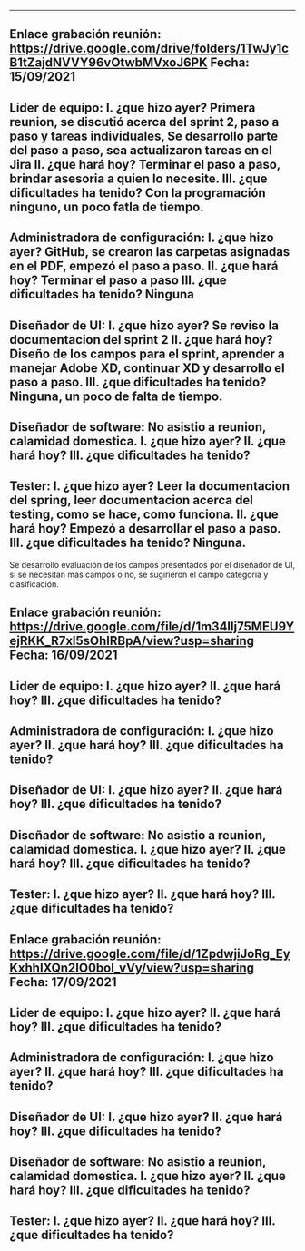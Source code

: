 -------------------------------------------------------------------------------------------------------
Enlace grabación reunión: https://drive.google.com/drive/folders/1TwJy1cB1tZajdNVVY96vOtwbMVxoJ6PK
Fecha: 15/09/2021
-------------------------------------------------------------------------------------------------------
Lider de equipo:
I. ¿que hizo ayer? Primera reunion, se discutió acerca del sprint 2, paso a paso y tareas individuales,
Se desarrollo parte del paso a paso, sea actualizaron tareas en el Jira
II. ¿que hará hoy? Terminar el paso a paso, brindar asesoria a quien lo necesite.
III. ¿que dificultades ha tenido? Con la programación ninguno, un poco fatla de tiempo.
-------------------------------------------------------------------------------------------------------
Administradora de configuración:
I. ¿que hizo ayer? GitHub, se crearon las carpetas asignadas en el PDF, empezó el paso a paso.
II. ¿que hará hoy? Terminar el paso a paso
III. ¿que dificultades ha tenido? Ninguna
-------------------------------------------------------------------------------------------------------
Diseñador de UI:
I. ¿que hizo ayer? Se reviso la documentacion del sprint 2 
II. ¿que hará hoy? Diseño de los campos para el sprint, aprender a manejar Adobe XD, continuar XD
y desarrollo el paso a paso.
III. ¿que dificultades ha tenido? Ninguna, un poco de falta de tiempo.
-------------------------------------------------------------------------------------------------------
Diseñador de software: No asistio a reunion, calamidad domestica.
I. ¿que hizo ayer?
II. ¿que hará hoy?
III. ¿que dificultades ha tenido?
-------------------------------------------------------------------------------------------------------
Tester:
I. ¿que hizo ayer? Leer la documentacion del spring, leer documentacion acerca del testing, como se
hace, como funciona.
II. ¿que hará hoy? Empezó a desarrollar el paso a paso.
III. ¿que dificultades ha tenido? Ninguna.
-------------------------------------------------------------------------------------------------------
Se desarrollo evaluación de los campos presentados por el diseñador de UI, si se necesitan mas
campos o no, se sugirieron el campo categoria y clasificación.

Enlace grabación reunión: https://drive.google.com/file/d/1m34llj75MEU9YejRKK_R7xl5sOhlRBpA/view?usp=sharing
Fecha: 16/09/2021
-------------------------------------------------------------------------------------------------------
Lider de equipo:
I. ¿que hizo ayer?
II. ¿que hará hoy? 
III. ¿que dificultades ha tenido?
-------------------------------------------------------------------------------------------------------
Administradora de configuración:
I. ¿que hizo ayer? 
II. ¿que hará hoy?
III. ¿que dificultades ha tenido?
-------------------------------------------------------------------------------------------------------
Diseñador de UI:
I. ¿que hizo ayer?
II. ¿que hará hoy?
III. ¿que dificultades ha tenido?
-------------------------------------------------------------------------------------------------------
Diseñador de software: No asistio a reunion, calamidad domestica.
I. ¿que hizo ayer?
II. ¿que hará hoy?
III. ¿que dificultades ha tenido?
-------------------------------------------------------------------------------------------------------
Tester:
I. ¿que hizo ayer? 
II. ¿que hará hoy? 
III. ¿que dificultades ha tenido? 
-------------------------------------------------------------------------------------------------------

Enlace grabación reunión: https://drive.google.com/file/d/1ZpdwjiJoRg_EyKxhhIXQn2IO0bol_vVy/view?usp=sharing
Fecha: 17/09/2021
-------------------------------------------------------------------------------------------------------
Lider de equipo:
I. ¿que hizo ayer?
II. ¿que hará hoy? 
III. ¿que dificultades ha tenido?
-------------------------------------------------------------------------------------------------------
Administradora de configuración:
I. ¿que hizo ayer? 
II. ¿que hará hoy?
III. ¿que dificultades ha tenido?
-------------------------------------------------------------------------------------------------------
Diseñador de UI:
I. ¿que hizo ayer?
II. ¿que hará hoy?
III. ¿que dificultades ha tenido?
-------------------------------------------------------------------------------------------------------
Diseñador de software: No asistio a reunion, calamidad domestica.
I. ¿que hizo ayer?
II. ¿que hará hoy?
III. ¿que dificultades ha tenido?
-------------------------------------------------------------------------------------------------------
Tester:
I. ¿que hizo ayer? 
II. ¿que hará hoy? 
III. ¿que dificultades ha tenido? 
-------------------------------------------------------------------------------------------------------

